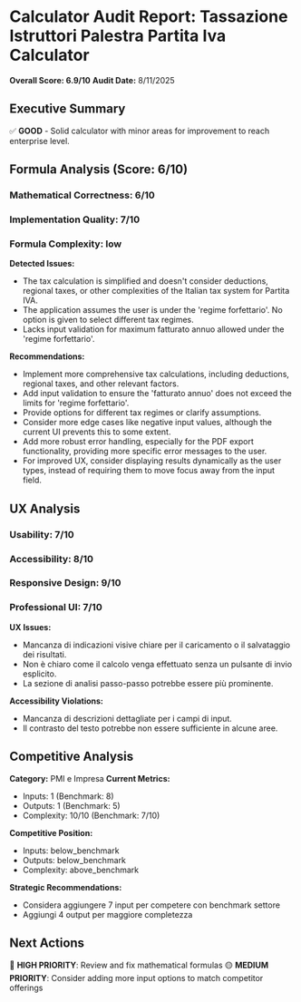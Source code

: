 # Calculator Audit Report: Tassazione Istruttori Palestra Partita Iva Calculator

**Overall Score: 6.9/10**
**Audit Date:** 8/11/2025

## Executive Summary

✅ **GOOD** - Solid calculator with minor areas for improvement to reach enterprise level.

## Formula Analysis (Score: 6/10)

### Mathematical Correctness: 6/10
### Implementation Quality: 7/10
### Formula Complexity: low

**Detected Issues:**
- The tax calculation is simplified and doesn't consider deductions, regional taxes, or other complexities of the Italian tax system for Partita IVA.
- The application assumes the user is under the 'regime forfettario'.  No option is given to select different tax regimes.
- Lacks input validation for maximum fatturato annuo allowed under the 'regime forfettario'.

**Recommendations:**
- Implement more comprehensive tax calculations, including deductions, regional taxes, and other relevant factors.
- Add input validation to ensure the 'fatturato annuo' does not exceed the limits for 'regime forfettario'.
- Provide options for different tax regimes or clarify assumptions.
- Consider more edge cases like negative input values, although the current UI prevents this to some extent.
- Add more robust error handling, especially for the PDF export functionality, providing more specific error messages to the user.
- For improved UX, consider displaying results dynamically as the user types, instead of requiring them to move focus away from the input field.

## UX Analysis

### Usability: 7/10
### Accessibility: 8/10  
### Responsive Design: 9/10
### Professional UI: 7/10

**UX Issues:**
- Mancanza di indicazioni visive chiare per il caricamento o il salvataggio dei risultati.
- Non è chiaro come il calcolo venga effettuato senza un pulsante di invio esplicito.
- La sezione di analisi passo-passo potrebbe essere più prominente.

**Accessibility Violations:**
- Mancanza di descrizioni dettagliate per i campi di input.
- Il contrasto del testo potrebbe non essere sufficiente in alcune aree.

## Competitive Analysis

**Category:** PMI e Impresa
**Current Metrics:**
- Inputs: 1 (Benchmark: 8)
- Outputs: 1 (Benchmark: 5)
- Complexity: 10/10 (Benchmark: 7/10)

**Competitive Position:**
- Inputs: below_benchmark
- Outputs: below_benchmark  
- Complexity: above_benchmark

**Strategic Recommendations:**
- Considera aggiungere 7 input per competere con benchmark settore
- Aggiungi 4 output per maggiore completezza

## Next Actions

🔴 **HIGH PRIORITY**: Review and fix mathematical formulas
🟡 **MEDIUM PRIORITY**: Consider adding more input options to match competitor offerings
